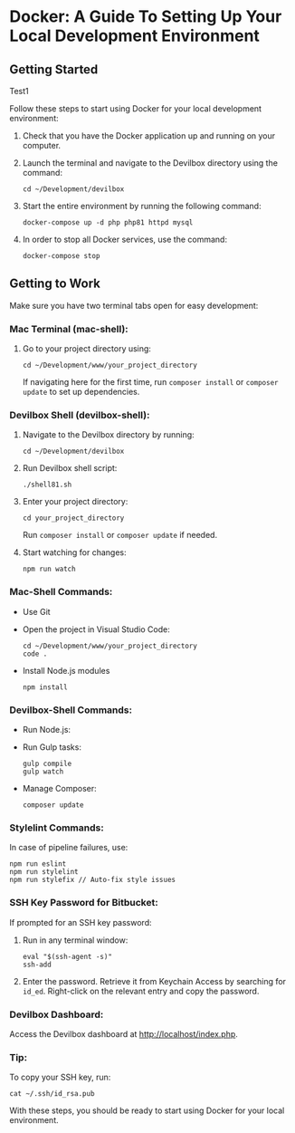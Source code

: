 # Docker: A Guide To Setting Up Your Local Development Environment

## Getting Started
Test1

Follow these steps to start using Docker for your local development environment:


1. Check that you have the Docker application up and running on your computer.

2. Launch the terminal and navigate to the Devilbox directory using the command:
     
     ```
     cd ~/Development/devilbox
     ```

3. Start the entire environment by running the following command:
     
     ```
     docker-compose up -d php php81 httpd mysql
     ```

4. In order to stop all Docker services, use the command:
     
     ```
     docker-compose stop
     ```

## Getting to Work

Make sure you have two terminal tabs open for easy development:

### Mac Terminal (mac-shell):
1. Go to your project directory using:
   
   ```
   cd ~/Development/www/your_project_directory
   ```
   
   If navigating here for the first time, run `composer install` or `composer update` to set up dependencies.

### Devilbox Shell (devilbox-shell):
1. Navigate to the Devilbox directory by running:
   
   ```
   cd ~/Development/devilbox
   ```
   
2. Run Devilbox shell script:
   
   ```
   ./shell81.sh
   ```
   
3. Enter your project directory:
   
   ```
   cd your_project_directory
   ```
   
   Run `composer install` or `composer update` if needed.
     
4. Start watching for changes:
   
   ```
   npm run watch
   ```

### Mac-Shell Commands:
- Use Git
- Open the project in Visual Studio Code:
  
  ```
  cd ~/Development/www/your_project_directory
  code .
  
  ```
- Install Node.js modules
  
  ```
  npm install
  ```

### Devilbox-Shell Commands:
- Run Node.js:
- Run Gulp tasks:
  
  ```
  gulp compile
  gulp watch
  ```
  
- Manage Composer:
  
  ```
  composer update
  ```

### Stylelint Commands:
In case of pipeline failures, use:

```
npm run eslint
npm run stylelint
npm run stylefix // Auto-fix style issues
```

### SSH Key Password for Bitbucket:

If prompted for an SSH key password:
1. Run in any terminal window:

   ```
   eval "$(ssh-agent -s)"
   ssh-add
   ```
   
3. Enter the password. Retrieve it from Keychain Access by searching for `id_ed`.
   Right-click on the relevant entry and copy the password.

### Devilbox Dashboard:
Access the Devilbox dashboard at [http://localhost/index.php](http://localhost/index.php).

### Tip:

To copy your SSH key, run:

```
cat ~/.ssh/id_rsa.pub
```

With these steps, you should be ready to start using Docker for your local environment.

